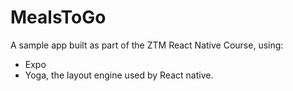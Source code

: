 # MealsToGo

A sample app built as part of the ZTM React Native Course, using:
- Expo
- Yoga, the layout engine used by React native.